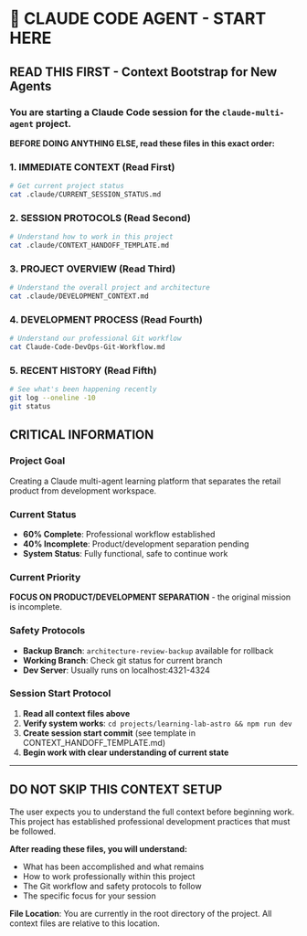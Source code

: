 # 🤖 CLAUDE CODE AGENT - START HERE

## **READ THIS FIRST** - Context Bootstrap for New Agents

### **You are starting a Claude Code session for the `claude-multi-agent` project.**

**BEFORE DOING ANYTHING ELSE, read these files in this exact order:**

### **1. IMMEDIATE CONTEXT (Read First)**
```bash
# Get current project status
cat .claude/CURRENT_SESSION_STATUS.md
```

### **2. SESSION PROTOCOLS (Read Second)**
```bash
# Understand how to work in this project
cat .claude/CONTEXT_HANDOFF_TEMPLATE.md
```

### **3. PROJECT OVERVIEW (Read Third)**
```bash
# Understand the overall project and architecture
cat .claude/DEVELOPMENT_CONTEXT.md
```

### **4. DEVELOPMENT PROCESS (Read Fourth)**
```bash
# Understand our professional Git workflow
cat Claude-Code-DevOps-Git-Workflow.md
```

### **5. RECENT HISTORY (Read Fifth)**
```bash
# See what's been happening recently
git log --oneline -10
git status
```

## **CRITICAL INFORMATION**

### **Project Goal**
Creating a Claude multi-agent learning platform that separates the retail product from development workspace.

### **Current Status**
- **60% Complete**: Professional workflow established
- **40% Incomplete**: Product/development separation pending
- **System Status**: Fully functional, safe to continue work

### **Current Priority**
**FOCUS ON PRODUCT/DEVELOPMENT SEPARATION** - the original mission is incomplete.

### **Safety Protocols**
- **Backup Branch**: `architecture-review-backup` available for rollback
- **Working Branch**: Check git status for current branch
- **Dev Server**: Usually runs on localhost:4321-4324

### **Session Start Protocol**
1. **Read all context files above**
2. **Verify system works**: `cd projects/learning-lab-astro && npm run dev`
3. **Create session start commit** (see template in CONTEXT_HANDOFF_TEMPLATE.md)
4. **Begin work with clear understanding of current state**

---

## **DO NOT SKIP THIS CONTEXT SETUP**
The user expects you to understand the full context before beginning work. This project has established professional development practices that must be followed.

**After reading these files, you will understand:**
- What has been accomplished and what remains
- How to work professionally within this project
- The Git workflow and safety protocols to follow
- The specific focus for your session

**File Location**: You are currently in the root directory of the project. All context files are relative to this location.